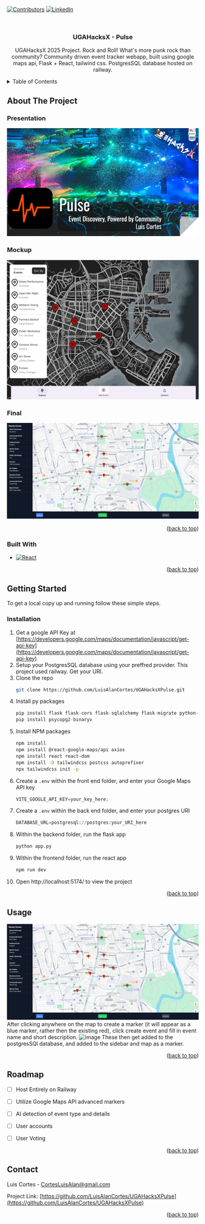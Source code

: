 <a id="readme-top"></a>




[![Contributors][contributors-shield]][contributors-url]
[![LinkedIn][linkedin-shield]][linkedin-url]



<!-- PROJECT LOGO -->
<br />

<h3 align="center">UGAHacksX - Pulse</h3>

  <p align="center">
    UGAHacksX 2025 Project. Rock and Roll! What's more punk rock than community? Community driven event tracker webapp, built using google maps api, Flask + React, tailwind css. PostgresSQL database hosted on railway.
  </p>
</div>


<!-- TABLE OF CONTENTS -->
<details>
  <summary>Table of Contents</summary>
  <ol>
    <li>
      <a href="#about-the-project">About The Project</a>
      <ul>
        <li><a href="#built-with">Built With</a></li>
      </ul>
    </li>
    <li>
      <a href="#getting-started">Getting Started</a>
      <ul>
        <li><a href="#installation">Installation</a></li>
      </ul>
    </li>
    <li><a href="#usage">Usage</a></li>
  </ol>
</details>


<!-- ABOUT THE PROJECT -->
## About The Project

### Presentation
[<img src="/PitchDeck/PitchDeckCover.png">](https://docs.google.com/presentation/d/1rz68NWyyjNdCJne9cE4_L7QEDVHj01LanEwt9PpUVME/edit?usp=sharing)
### Mockup
![Google Maps Webapp UI Mockup](/PitchDeck/FigmaMockupV1.png)
### Final
![Google Maps Webapp UI Actual](/PitchDeck/App.png)


<p align="right">(<a href="#readme-top">back to top</a>)</p>



### Built With

* [![React][React.js]][React-url]


<p align="right">(<a href="#readme-top">back to top</a>)</p>



<!-- GETTING STARTED -->
## Getting Started

To get a local copy up and running follow these simple steps.

### Installation

1. Get a google API Key at [https://developers.google.com/maps/documentation/javascript/get-api-key](https://developers.google.com/maps/documentation/javascript/get-api-key)
2. Setup your PostgresSQL database using your preffred provider. This project used railway. Get your URI.
3. Clone the repo
   ```sh
   git clone https://github.com/LuisAlanCortes/UGAHacksXPulse.git
   ```
5. Install py packages
   ```py
   pip install flask flask-cors flask-sqlalchemy flask-migrate python-dotenv
   pip install psycopg2-binaryv
   ```
5. Install NPM packages
   ```sh
   npm install
   npm install @react-google-maps/api axios
   npm install react react-dom
   npm install -D tailwindcss postcss autoprefixer
   npx tailwindcss init -p
   
   ```
6. Create a `.env` within the front end folder, and enter your Google Maps API key
   ```js
   VITE_GOOGLE_API_KEY=your_key_here;
   ```
7. Create a `.env` within the back end folder, and enter your postgres URI
   ```py
   DATABASE_URL=postgresql://postgres:your_URI_here
   ```
8. Within the backend folder, run the flask app
   ```sh
   python app.py
   ```
9. Within the frontend folder, run the react app
   ```sh
   npm run dev
   ```
10. Open http://localhost:5174/ to view the project

<p align="right">(<a href="#readme-top">back to top</a>)</p>



<!-- USAGE EXAMPLES -->
## Usage
![Google Maps Webapp UI Actual](/PitchDeck/App.png)
After clicking anywhere on the map to create a marker (it will appear as a blue marker, rather then the existing red), click create event and fill in event name and short description.
![image](https://github.com/user-attachments/assets/4359a6f7-0f34-43c9-a556-82c0f3ef44d2)
These then get added to the postgresSQl database, and added to the sidebar and map as a marker.


<p align="right">(<a href="#readme-top">back to top</a>)</p>



<!-- ROADMAP -->
## Roadmap

- [ ] Host Entirely on Railway
- [ ] Utilize Google Maps API advanced markers
- [ ] AI detection of event type and details
- [ ] User accounts
- [ ] User Voting



<p align="right">(<a href="#readme-top">back to top</a>)</p>




<!-- CONTACT -->
## Contact

Luis Cortes - CortesLuisAlan@gmail.com

Project Link: [https://github.com/LuisAlanCortes/UGAHacksXPulse](https://github.com/LuisAlanCortes/UGAHacksXPulse)

<p align="right">(<a href="#readme-top">back to top</a>)</p>



<!-- MARKDOWN LINKS & IMAGES -->
<!-- https://www.markdownguide.org/basic-syntax/#reference-style-links -->
[contributors-shield]: https://img.shields.io/github/contributors/LuisAlanCortes/UGAHacksXPulse.svg?style=for-the-badge
[contributors-url]: https://github.com/LuisAlanCortes/UGAHacksXPulse/graphs/contributors
[forks-shield]: https://img.shields.io/github/forks/LuisAlanCortes/UGAHacksXPulse.svg?style=for-the-badge
[forks-url]: https://github.com/LuisAlanCortes/UGAHacksXPulse/network/members
[stars-shield]: https://img.shields.io/github/stars/LuisAlanCortes/UGAHacksXPulse.svg?style=for-the-badge
[stars-url]: https://github.com/LuisAlanCortes/UGAHacksXPulse/stargazers
[issues-shield]: https://img.shields.io/github/issues/LuisAlanCortes/UGAHacksXPulse.svg?style=for-the-badge
[issues-url]: https://github.com/LuisAlanCortes/UGAHacksXPulse/issues
[license-shield]: https://img.shields.io/github/license/LuisAlanCortes/UGAHacksXPulse.svg?style=for-the-badge
[license-url]: https://github.com/LuisAlanCortes/UGAHacksXPulse/blob/master/LICENSE.txt
[linkedin-shield]: https://img.shields.io/badge/-LinkedIn-black.svg?style=for-the-badge&logo=linkedin&colorB=555
[linkedin-url]: https://www.linkedin.com/in/luisalancortes
[product-screenshot]: images/screenshot.png
[Next.js]: https://img.shields.io/badge/next.js-000000?style=for-the-badge&logo=nextdotjs&logoColor=white
[Next-url]: https://nextjs.org/
[React.js]: https://img.shields.io/badge/React-20232A?style=for-the-badge&logo=react&logoColor=61DAFB
[React-url]: https://reactjs.org/
[Vue.js]: https://img.shields.io/badge/Vue.js-35495E?style=for-the-badge&logo=vuedotjs&logoColor=4FC08D
[Vue-url]: https://vuejs.org/
[Angular.io]: https://img.shields.io/badge/Angular-DD0031?style=for-the-badge&logo=angular&logoColor=white
[Angular-url]: https://angular.io/
[Svelte.dev]: https://img.shields.io/badge/Svelte-4A4A55?style=for-the-badge&logo=svelte&logoColor=FF3E00
[Svelte-url]: https://svelte.dev/
[Laravel.com]: https://img.shields.io/badge/Laravel-FF2D20?style=for-the-badge&logo=laravel&logoColor=white
[Laravel-url]: https://laravel.com
[Bootstrap.com]: https://img.shields.io/badge/Bootstrap-563D7C?style=for-the-badge&logo=bootstrap&logoColor=white
[Bootstrap-url]: https://getbootstrap.com
[JQuery.com]: https://img.shields.io/badge/jQuery-0769AD?style=for-the-badge&logo=jquery&logoColor=white
[JQuery-url]: https://jquery.com 
